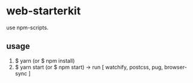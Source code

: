 # web-starterkit

use npm-scripts.

## usage

1. $ yarn (or $ npm install)
2. $ yarn start (or $ npm start)
  -> run [ watchify, postcss, pug, browser-sync ]

